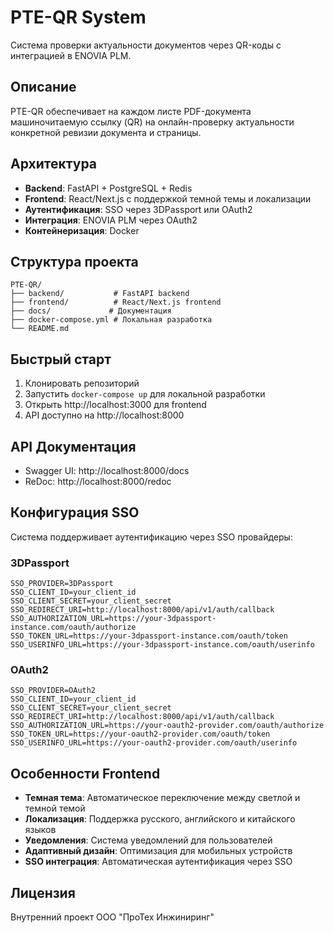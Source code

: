 # PTE-QR System

Система проверки актуальности документов через QR-коды с интеграцией в ENOVIA PLM.

## Описание

PTE-QR обеспечивает на каждом листе PDF-документа машиночитаемую ссылку (QR) на онлайн-проверку актуальности конкретной ревизии документа и страницы.

## Архитектура

- **Backend**: FastAPI + PostgreSQL + Redis
- **Frontend**: React/Next.js с поддержкой темной темы и локализации
- **Аутентификация**: SSO через 3DPassport или OAuth2
- **Интеграция**: ENOVIA PLM через OAuth2
- **Контейнеризация**: Docker

## Структура проекта

```
PTE-QR/
├── backend/           # FastAPI backend
├── frontend/          # React/Next.js frontend
├── docs/             # Документация
├── docker-compose.yml # Локальная разработка
└── README.md
```

## Быстрый старт

1. Клонировать репозиторий
2. Запустить `docker-compose up` для локальной разработки
3. Открыть http://localhost:3000 для frontend
4. API доступно на http://localhost:8000

## API Документация

- Swagger UI: http://localhost:8000/docs
- ReDoc: http://localhost:8000/redoc

## Конфигурация SSO

Система поддерживает аутентификацию через SSO провайдеры:

### 3DPassport
```env
SSO_PROVIDER=3DPassport
SSO_CLIENT_ID=your_client_id
SSO_CLIENT_SECRET=your_client_secret
SSO_REDIRECT_URI=http://localhost:8000/api/v1/auth/callback
SSO_AUTHORIZATION_URL=https://your-3dpassport-instance.com/oauth/authorize
SSO_TOKEN_URL=https://your-3dpassport-instance.com/oauth/token
SSO_USERINFO_URL=https://your-3dpassport-instance.com/oauth/userinfo
```

### OAuth2
```env
SSO_PROVIDER=OAuth2
SSO_CLIENT_ID=your_client_id
SSO_CLIENT_SECRET=your_client_secret
SSO_REDIRECT_URI=http://localhost:8000/api/v1/auth/callback
SSO_AUTHORIZATION_URL=https://your-oauth2-provider.com/oauth/authorize
SSO_TOKEN_URL=https://your-oauth2-provider.com/oauth/token
SSO_USERINFO_URL=https://your-oauth2-provider.com/oauth/userinfo
```

## Особенности Frontend

- **Темная тема**: Автоматическое переключение между светлой и темной темой
- **Локализация**: Поддержка русского, английского и китайского языков
- **Уведомления**: Система уведомлений для пользователей
- **Адаптивный дизайн**: Оптимизация для мобильных устройств
- **SSO интеграция**: Автоматическая аутентификация через SSO

## Лицензия

Внутренний проект ООО "ПроТех Инжиниринг"
